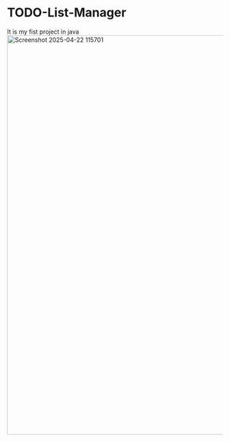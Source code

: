 # TODO-List-Manager
 It is my fist project in java
 <img width="1455" height="931" alt="Screenshot 2025-04-22 115701" src="https://github.com/user-attachments/assets/09f21bbf-76c9-4473-b942-7d0cd0326ee2" />

